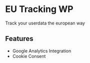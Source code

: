 # EU Tracking WP
Track your userdata the european way

## Features
* Google Analytics Integration
* Cookie Consent